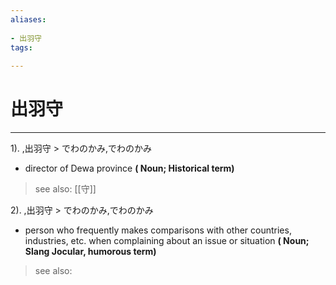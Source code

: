 ```yaml
---
aliases:
    
- 出羽守
tags:
    
---
```


# 出羽守
---
1).
,出羽守 > でわのかみ,でわのかみ

- director of Dewa province
**( Noun; Historical term)**
> see also:  [[守]]
            
2).
,出羽守 > でわのかみ,でわのかみ

- person who frequently makes comparisons with other countries, industries, etc. when complaining about an issue or situation
**( Noun; Slang Jocular, humorous term)**
> see also: 
            